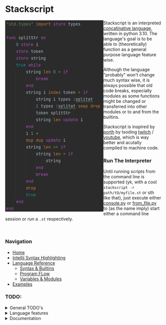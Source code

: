 # Stackscript
<img align="left" src="reference/example.png">

Stackscript is an interpreted [concatinative language](https://en.wikipedia.org/wiki/Concatenative_programming_language),
written in python 3.10. The language's goal is to be able to (theoretically) function as a general purpose language feature wise.

Although the language "probably" won't change much syntax wise, it is always possible that old code breaks, especially modules as some functions might be changed or transferred into other modules or to and from the builtins.

Stackscript is inspired by [porth](https://gitlab.com/tsoding/porth) by tsoding [twitch](https://www.twitch.tv/tsoding) / [youtube](https://www.youtube.com/c/TsodingDaily), which is way better and acutally compiled to machine code.

### Run The Interpreter
Until running scripts from the command line is supported (yk, with a cool `stackscript -r path/tO/myfile.st` or sth like that), just execute either [console.py](console.py) or [from_file.py](from_file.py) to (as the name imply) start either a command line session or run a `.st` respectively.

<br>

### Navigation
- [Home](README.md)
- [Intellij Syntax Highlighting](editors/intellijSimpleSyntax.md)
- [Language Reference](reference/reference.md)
  - [Syntax & Builtins](reference/reference/structure_syntax_builtins.md)
  - [Program FLow](reference/reference/program_flow.md)
  - [Variables & Modules](reference/reference/variables_modules.md)
- [Examples](examples/examples.md)
  
### TODO:
<details>
<summary>General TODO's</summary>

  - [ ] make a logo
  - [ ] restructure / refactor a lot
  - [ ] create/fix a bunch of examples
  - [ ] find out what's important to do next
</details>

<details>
<summary>Language features</summary>

  - [x] modules
  - [ ] imports from local scope files ("relative imports"?)
  - [x] convert builtins to module that's imported automatically
  - standard modules
    - [x] math
    - [x] types
    - [x] os
    - io:
      - [x] file
      - [ ] networking
  - [ ] simple gfx/window module to draw on canvas for example
  - [ ] consistent error throwing
  - [ ] error handling try/except, etc
  - [ ] support for "instant key input" without the need to press enter (as used in vim for example)
  - [ ] map python's sqlite3 to a stackscript module (most likely just named "sql")
</details>

<details>
<summary>Documentation</summary>

  - [x] figure out structure
  - [x] first draft
  - [x] finish the first version
  - [ ] keep it up to date
</details>
